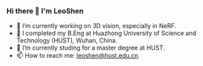 ### Hi there 👋 I'm LeoShen
- 🔭 I’m currently working on 3D vision, especially in NeRF.
- 🔬 I completed my B.Eng at Huazhong University of Science and Technology (HUST), Wuhan, China.
- 🌱 I’m currently studing for a master degree at HUST.
- 📫 How to reach me: leoshen@hust.edu.cn.
<!--
**leoShen917/leoShen917** is a ✨ _special_ ✨ repository because its `README.md` (this file) appears on your GitHub profile.

Here are some ideas to get you started:

- 🔭 I’m currently working on ...
- 🌱 I’m currently learning ...
- 👯 I’m looking to collaborate on ...
- 🤔 I’m looking for help with ...
- 💬 Ask me about ...
- 📫 How to reach me: ...
- 😄 Pronouns: ...
- ⚡ Fun fact: ...
-->
